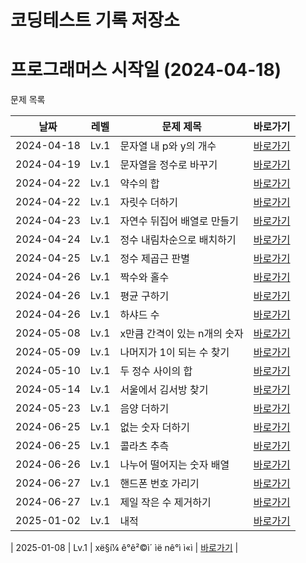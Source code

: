 # 코딩테스트 기록 저장소

# 프로그래머스 시작일 (2024-04-18)

문제 목록

| 날짜       | 레벨 | 문제 제목                | 바로가기 |
|------------|------|--------------------------|----------|
| 2024-04-18 | Lv.1 | 문자열 내 p와 y의 개수     | [바로가기](https://github.com/NuyHesHUB/coding-test-javascript/tree/main/Programmers/Lv.1/%EB%AC%B8%EC%9E%90%EC%97%B4%20%EB%82%B4%20p%EC%99%80%20y%EC%9D%98%20%EA%B0%9C%EC%88%98) |
| 2024-04-19 | Lv.1 | 문자열을 정수로 바꾸기     | [바로가기](https://github.com/NuyHesHUB/coding-test-javascript/tree/main/Programmers/Lv.1/%EB%AC%B8%EC%9E%90%EC%97%B4%EC%9D%84%20%EC%A0%95%EC%88%98%EB%A1%9C%20%EB%B0%94%EA%BE%B8%EA%B8%B0) |
| 2024-04-22 | Lv.1 | 약수의 합                 | [바로가기](https://github.com/NuyHesHUB/coding-test-javascript/tree/main/Programmers/Lv.1/%EC%95%BD%EC%88%98%EC%9D%98%20%ED%95%A9) |
| 2024-04-22 | Lv.1 | 자릿수 더하기              | [바로가기](https://github.com/NuyHesHUB/coding-test-javascript/tree/main/Programmers/Lv.1/%EC%9E%90%EB%A6%BF%EC%88%98%20%EB%8D%94%ED%95%98%EA%B8%B0) |
| 2024-04-23 | Lv.1 | 자연수 뒤집어 배열로 만들기 | [바로가기](https://github.com/NuyHesHUB/coding-test-javascript/tree/main/Programmers/Lv.1/%EC%9E%90%EC%97%B0%EC%88%98%20%EB%92%A4%EC%A7%91%EC%96%B4%20%EB%B0%B0%EC%97%B4%EB%A1%9C%20%EB%A7%8C%EB%93%A4%EA%B8%B0) |
| 2024-04-24 | Lv.1 | 정수 내림차순으로 배치하기 | [바로가기](https://github.com/NuyHesHUB/coding-test-javascript/tree/main/Programmers/Lv.1/%EC%A0%95%EC%88%98%20%EB%82%B4%EB%A6%BC%EC%B0%A8%EC%88%9C%EC%9C%BC%EB%A1%9C%20%EB%B0%B0%EC%B9%98%ED%95%98%EA%B8%B0) |
| 2024-04-25 | Lv.1 | 정수 제곱근 판별 | [바로가기](https://github.com/NuyHesHUB/coding-test-javascript/tree/main/Programmers/Lv.1/%EC%A0%95%EC%88%98%20%EC%A0%9C%EA%B3%B1%EA%B7%BC%20%ED%8C%90%EB%B3%84) |
| 2024-04-26 | Lv.1 | 짝수와 홀수 | [바로가기](https://github.com/NuyHesHUB/coding-test-javascript/tree/main/Programmers/Lv.1/%EC%A7%9D%EC%88%98%EC%99%80%20%ED%99%80%EC%88%98) |
| 2024-04-26 | Lv.1 | 평균 구하기 | [바로가기](https://github.com/NuyHesHUB/coding-test-javascript/tree/main/Programmers/Lv.1/%ED%8F%89%EA%B7%A0%20%EA%B5%AC%ED%95%98%EA%B8%B0) |
| 2024-04-26 | Lv.1 | 하샤드 수 | [바로가기](https://github.com/NuyHesHUB/coding-test-javascript/tree/main/Programmers/Lv.1/%ED%95%98%EC%83%A4%EB%93%9C%20%EC%88%98) |
| 2024-05-08 | Lv.1 | x만큼 간격이 있는 n개의 숫자 | [바로가기](https://github.com/NuyHesHUB/coding-test-javascript/tree/main/Programmers/Lv.1/x%EB%A7%8C%ED%81%BC%20%EA%B0%84%EA%B2%A9%EC%9D%B4%20%EC%9E%88%EB%8A%94%20n%EA%B0%9C%EC%9D%98%20%EC%88%AB%EC%9E%90) |
| 2024-05-09 | Lv.1 | 나머지가 1이 되는 수 찾기 | [바로가기](https://github.com/NuyHesHUB/coding-test-javascript/tree/main/Programmers/Lv.1/%EB%82%98%EB%A8%B8%EC%A7%80%EA%B0%80%201%EC%9D%B4%20%EB%90%98%EB%8A%94%20%EC%88%98%20%EC%B0%BE%EA%B8%B0) |
| 2024-05-10 | Lv.1 | 두 정수 사이의 합 | [바로가기](https://github.com/NuyHesHUB/coding-test-javascript/tree/main/Programmers/Lv.1/%EB%91%90%20%EC%A0%95%EC%88%98%20%EC%82%AC%EC%9D%B4%EC%9D%98%20%ED%95%A9) |
| 2024-05-14 | Lv.1 | 서울에서 김서방 찾기 | [바로가기](https://github.com/NuyHesHUB/coding-test-javascript/tree/main/Programmers/Lv.1/%EC%84%9C%EC%9A%B8%EC%97%90%EC%84%9C%20%EA%B9%80%EC%84%9C%EB%B0%A9%20%EC%B0%BE%EA%B8%B0) |
| 2024-05-23 | Lv.1 | 음양 더하기 | [바로가기](https://github.com/NuyHesHUB/coding-test-javascript/tree/main/Programmers/Lv.1/%EC%9D%8C%EC%96%91%20%EB%8D%94%ED%95%98%EA%B8%B0) |
| 2024-06-25 | Lv.1 | 없는 숫자 더하기 | [바로가기](https://github.com/NuyHesHUB/coding-test-javascript/tree/main/Programmers/Lv.1/%EC%97%86%EB%8A%94%20%EC%88%AB%EC%9E%90%20%EB%8D%94%ED%95%98%EA%B8%B0) |
| 2024-06-25 | Lv.1 | 콜라츠 추측 | [바로가기](https://github.com/NuyHesHUB/coding-test-javascript/tree/main/Programmers/Lv.1/%EC%BD%9C%EB%9D%BC%EC%A6%88%20%EC%B6%94%EC%B8%A1) |
| 2024-06-26 | Lv.1 | 나누어 떨어지는 숫자 배열 | [바로가기](https://github.com/NuyHesHUB/coding-test-javascript/tree/main/Programmers/Lv.1/%EB%82%98%EB%88%84%EC%96%B4%20%EB%96%A8%EC%96%B4%EC%A7%80%EB%8A%94%20%EC%88%AB%EC%9E%90%20%EB%B0%B0%EC%97%B4) |
| 2024-06-27 | Lv.1 | 핸드폰 번호 가리기 | [바로가기](https://github.com/NuyHesHUB/coding-test-javascript/tree/main/Programmers/Lv.1/%ED%95%B8%EB%93%9C%ED%8F%B0%20%EB%B2%88%ED%98%B8%20%EA%B0%80%EB%A6%AC%EA%B8%B0) |
| 2024-06-27 | Lv.1 | 제일 작은 수 제거하기 | [바로가기](https://github.com/NuyHesHUB/coding-test-javascript/tree/main/Programmers/Lv.1/%EC%A0%9C%EC%9D%BC%20%EC%9E%91%EC%9D%80%20%EC%88%98%20%EC%A0%9C%EA%B1%B0%ED%95%98%EA%B8%B0) |
| 2025-01-02 | Lv.1 | 내적 | [바로가기](https://github.com/NuyHesHUB/coding-test-javascript/tree/main/Programmers/Lv.1/%EB%82%B4%EC%A0%81) |

| 2025-01-08 | Lv.1 | xë§í¼ ê°ê²©ì´ ìë nê°ì ì«ì | [바로가기](https://github.com/NuyHesHUB/coding-test-javascript/tree/main/Programmers/Lv.1/x%C3%AB%C2%A7%C2%8C%C3%AD%C2%81%C2%BC%20%C3%AA%C2%B0%C2%84%C3%AA%C2%B2%C2%A9%C3%AC%C2%9D%C2%B4%20%C3%AC%C2%9E%C2%88%C3%AB%C2%8A%C2%94%20n%C3%AA%C2%B0%C2%9C%C3%AC%C2%9D%C2%98%20%C3%AC%C2%88%C2%AB%C3%AC%C2%9E%C2%90) |